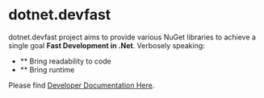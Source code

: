 # dotnet.devfast

dotnet.devfast project aims to provide various NuGet libraries to achieve a single goal <strong>Fast Development in .Net</strong>. Verbosely speaking:

- ** Bring readability to code
- ** Bring runtime

Please find [Developer Documentation Here](/Dot.Net.Extensions/docs/index.md 'index').